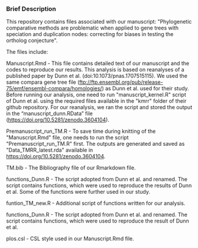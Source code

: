
### Brief Description 

This repository contains files associated with our manuscript: "Phylogenetic comparative methods are problematic when applied to gene trees with speciation and duplication nodes: correcting for biases in testing the ortholog conjecture".

The files include:

Manuscript.Rmd - This file contains detailed text of our manuscript and the codes to reproduce our results. This analysis is based on reanalyses of a published paper by Dunn et al. (doi:10.1073/pnas.1707515115). We used the same compara gene tree file (ftp://ftp.ensembl.org/pub/release-75/emf/ensembl-compara/homologies/) as Dunn et al. used for their study. Before running our analysis, one need to run "manuscript_kernel.R" script of Dunn et al. using the required files available in the "kmrr" folder of their github repository. For our reanalysis, we ran the script and stored the output in the “manuscript_dunn.RData” file (https://doi.org/10.5281/zenodo.3604104). 

Premanuscript_run_TM.R - To save time during knitting of the "Manuscript.Rmd" file, one needs to run the script "Premanuscript_run_TM.R" first. The outputs are generated and saved as "Data_TMRR_latest.rda" available in https://doi.org/10.5281/zenodo.3604104.

TM.bib - The Bibliography file of our Rmarkdown file. 

functions_Dunn.R - The script adopted from Dunn et al. and renamed. The script contains functions, which were used to reproduce the results of Dunn et al. Some of the functions were further used in our study.      

funtion_TM_new.R - Additional script of functions written for our analysis.

functions_Dunn.R - The script adopted from Dunn et al. and renamed. The script contains functions, which were used to reproduce the result of Dunn et al.

plos.csl - CSL style used in our Manuscript.Rmd file.
